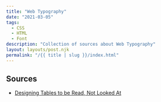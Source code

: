 ```yaml
---
title: "Web Typography"
date: "2021-03-05"
tags:
  - CSS
  - HTML
  - Font
description: "Collection of sources about Web Typography"
layout: layouts/post.njk
permalink: "/{{ title | slug }}/index.html"
---
```


## Sources

- [Designing Tables to be Read, Not Looked At](https://alistapart.com/article/web-typography-tables/)
